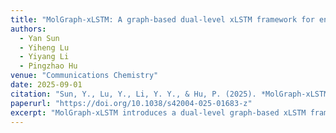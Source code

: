 ```yaml
---
title: "MolGraph-xLSTM: A graph-based dual-level xLSTM framework for enhanced molecular representation and interpretability"
authors:
  - Yan Sun
  - Yiheng Lu
  - Yiyang Li
  - Pingzhao Hu
venue: "Communications Chemistry"
date: 2025-09-01
citation: "Sun, Y., Lu, Y., Li, Y. Y., & Hu, P. (2025). *MolGraph-xLSTM: A graph-based dual-level xLSTM framework for enhanced molecular representation and interpretability*. Communications Chemistry, 8, 286."
paperurl: "https://doi.org/10.1038/s42004-025-01683-z"
excerpt: "MolGraph-xLSTM introduces a dual-level graph-based xLSTM framework that integrates atomic and substructural representations to enhance molecular interpretability and predictive performance."
---
```

